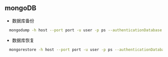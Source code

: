 ## mongoDB

+ 数据库备份

```bash
  mongodump -h host --port port -u user -p ps --authenticationDatabase admin --forceTableScan -d dbname -o exportpath
```

+ 数据库恢复

```bash
  mongorestore -h host --port port -u user -p ps --authenticationDatabase admin -d dbname  path
```